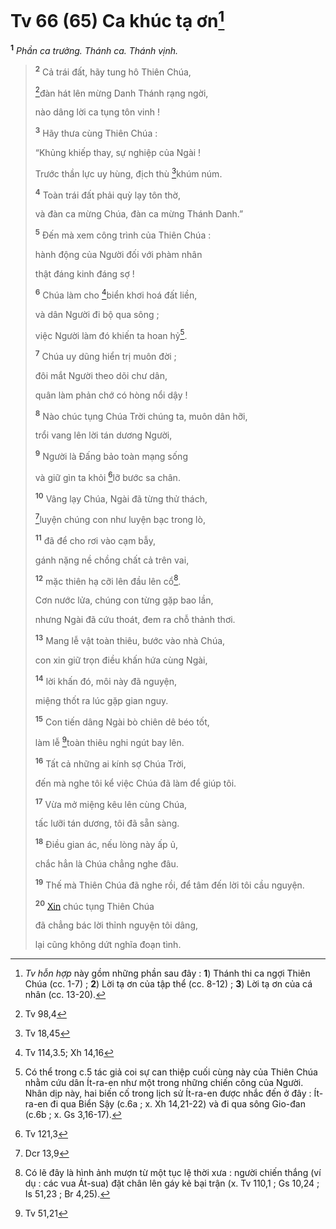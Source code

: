 # Tv 66 (65) Ca khúc tạ ơn[^1-288b7cd5-492b-49ca-8610-b36c4055183b]

<sup><b>1</b></sup> _Phần ca trưởng. Thánh ca. Thánh vịnh._

> <sup><b>2</b></sup> Cả trái đất, hãy tung hô Thiên Chúa,
>
> [^1@-288b7cd5-492b-49ca-8610-b36c4055183b]đàn hát lên mừng Danh Thánh rạng ngời,
>
> nào dâng lời ca tụng tôn vinh !
>
> <sup><b>3</b></sup> Hãy thưa cùng Thiên Chúa :
>
> “Khủng khiếp thay, sự nghiệp của Ngài !
>
> Trước thần lực uy hùng, địch thù [^2@-288b7cd5-492b-49ca-8610-b36c4055183b]khúm núm.
>
> <sup><b>4</b></sup> Toàn trái đất phải quỳ lạy tôn thờ,
>
> và đàn ca mừng Chúa, đàn ca mừng Thánh Danh.”
>
> <sup><b>5</b></sup> Đến mà xem công trình của Thiên Chúa :
>
> hành động của Người đối với phàm nhân
>
> thật đáng kinh đáng sợ !
>
> <sup><b>6</b></sup> Chúa làm cho [^3@-288b7cd5-492b-49ca-8610-b36c4055183b]biển khơi hoá đất liền,
>
> và dân Người đi bộ qua sông ;
>
> việc Người làm đó khiến ta hoan hỷ[^2-288b7cd5-492b-49ca-8610-b36c4055183b].
>
> <sup><b>7</b></sup> Chúa uy dũng hiển trị muôn đời ;
>
> đôi mắt Người theo dõi chư dân,
>
> quân làm phản chớ có hòng nổi dậy !
>
> <sup><b>8</b></sup> Nào chúc tụng Chúa Trời chúng ta, muôn dân hỡi,
>
> trổi vang lên lời tán dương Người,
>
> <sup><b>9</b></sup> Người là Đấng bảo toàn mạng sống
>
> và giữ gìn ta khỏi [^4@-288b7cd5-492b-49ca-8610-b36c4055183b]lỡ bước sa chân.
>
> <sup><b>10</b></sup> Vâng lạy Chúa, Ngài đã từng thử thách,
>
> [^5@-288b7cd5-492b-49ca-8610-b36c4055183b]luyện chúng con như luyện bạc trong lò,
>
> <sup><b>11</b></sup> đã để cho rơi vào cạm bẫy,
>
> gánh nặng nề chồng chất cả trên vai,
>
> <sup><b>12</b></sup> mặc thiên hạ cỡi lên đầu lên cổ[^3-288b7cd5-492b-49ca-8610-b36c4055183b].
>
> Cơn nước lửa, chúng con từng gặp bao lần,
>
> nhưng Ngài đã cứu thoát, đem ra chỗ thảnh thơi.
>
> <sup><b>13</b></sup> Mang lễ vật toàn thiêu, bước vào nhà Chúa,
>
> con xin giữ trọn điều khấn hứa cùng Ngài,
>
> <sup><b>14</b></sup> lời khấn đó, môi này đã nguyện,
>
> miệng thốt ra lúc gặp gian nguy.
>
> <sup><b>15</b></sup> Con tiến dâng Ngài bò chiên dê béo tốt,
>
> làm lễ [^6@-288b7cd5-492b-49ca-8610-b36c4055183b]toàn thiêu nghi ngút bay lên.
>
> <sup><b>16</b></sup> Tất cả những ai kính sợ Chúa Trời,
>
> đến mà nghe tôi kể việc Chúa đã làm để giúp tôi.
>
> <sup><b>17</b></sup> Vừa mở miệng kêu lên cùng Chúa,
>
> tấc lưỡi tán dương, tôi đã sẵn sàng.
>
> <sup><b>18</b></sup> Điều gian ác, nếu lòng này ấp ủ,
>
> chắc hẳn là Chúa chẳng nghe đâu.
>
> <sup><b>19</b></sup> Thế mà Thiên Chúa đã nghe rồi, để tâm đến lời tôi cầu nguyện.
>
> <sup><b>20</b></sup> [Xin]() chúc tụng Thiên Chúa
>
> đã chẳng bác lời thỉnh nguyện tôi dâng,
>
> lại cũng không dứt nghĩa đoạn tình.

[^1-288b7cd5-492b-49ca-8610-b36c4055183b]: _Tv hỗn hợp_ này gồm những phần sau đây : **1**) Thánh thi ca ngợi Thiên Chúa (cc. 1-7) ; **2**) Lời tạ ơn của tập thể (cc. 8-12) ; **3**) Lời tạ ơn của cá nhân (cc. 13-20).

[^2-288b7cd5-492b-49ca-8610-b36c4055183b]: Có thể trong c.5 tác giả coi sự can thiệp cuối cùng này của Thiên Chúa nhằm cứu dân Ít-ra-en như một trong những chiến công của Người. Nhân dịp này, hai biến cố trong lịch sử Ít-ra-en được nhắc đến ở đây : Ít-ra-en đi qua Biển Sậy (c.6a ; x. Xh 14,21-22) và đi qua sông Gio-đan (c.6b ; x. Gs 3,16-17).

[^3-288b7cd5-492b-49ca-8610-b36c4055183b]: Có lẽ đây là hình ảnh mượn từ một tục lệ thời xưa : người chiến thắng (ví dụ : các vua Át-sua) đặt chân lên gáy kẻ bại trận (x. Tv 110,1 ; Gs 10,24 ; Is 51,23 ; Br 4,25).

[^1@-288b7cd5-492b-49ca-8610-b36c4055183b]: Tv 98,4

[^2@-288b7cd5-492b-49ca-8610-b36c4055183b]: Tv 18,45

[^3@-288b7cd5-492b-49ca-8610-b36c4055183b]: Tv 114,3.5; Xh 14,16

[^4@-288b7cd5-492b-49ca-8610-b36c4055183b]: Tv 121,3

[^5@-288b7cd5-492b-49ca-8610-b36c4055183b]: Dcr 13,9

[^6@-288b7cd5-492b-49ca-8610-b36c4055183b]: Tv 51,21

